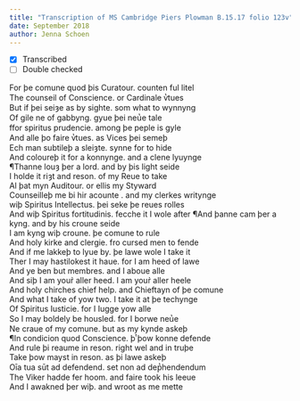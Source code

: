 ```yaml
---
title: "Transcription of MS Cambridge Piers Plowman B.15.17 folio 123v"
date: September 2018
author: Jenna Schoen
---
```

- [x] Transcribed
- [ ] Double checked

For þe comune quod þis Curatour. counten ful litel  
The counseil of Conscience. or Cardinale v̔tues  
But if þei seiȝe as by sighte. som what to wynnyng  
Of gile ne of gabbyng. gyue þei neu̔e tale  
ffor spiritus prudencie. among þe peple is gyle  
And alle þo faire v̔tues. as Vices þei semeþ  
Ech man subtileþ a sleiȝte. synne for to hide  
And coloureþ it for a konnynge. and a clene lyuynge  
¶Thanne louȝ þer a lord. and by þis light seide  
I holde it riȝt and reson. of my Reue to take  
Al þat myn Auditour. or ellis my Styward  
Counseilleþ me bi hir acounte . and my clerkes writynge  
wiþ Spiritus Intellectus. þei seke þe reues rolles  
And wiþ Spiritus fortitudinis. fecche it I wole after
¶And þanne cam þer a kyng. and by his croune seide  
I am kyng wiþ croune. þe comune to rule  
And holy kirke and clergie. fro cursed men to fende  
And if me lakkeþ to lyue by. þe lawe wole I take it  
Ther I may hastilokest it haue. for I am heed of lawe  
And ye ben but membres. and I aboue alle  
And siþ I am your̉ aller heed. I am your̉ aller heele  
And holy chirches chief help. and Chieftayn of þe comune  
And what I take of yow two. I take it at þe techynge  
Of Spiritus Iusticie. for I Iugge yow alle  
So I may boldely be housled. for I borwe neu̔e  
Ne craue of my comune. but as my kynde askeþ  
¶In condicion quod Conscience. þͭ þow konne defende  
And rule þi reaume in reson. right wel and in truþe  
Take þow mayst in reson. as þi lawe askeþ  
Oīa tua sūt ad defendend. set non ad dep̔hendendum  
The Viker hadde fer hoom. and faire took his leeue  
And I awakned þer wiþ. and wroot as me mette  
